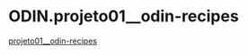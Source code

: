 # ODIN.projeto01__odin-recipes

[projeto01__odin-recipes](https://flx-lander7.github.io/ODIN.projeto01__odin-recipes/ )
